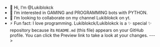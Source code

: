 - 👋 Hi, I’m @Lukiblokck
- 👀 I’m interested in GAMING and PROGRAMMING bots with PYTHON.
- 💞️ I’m looking to collaborate on my channel Lukiblokck on yt.
- ⚡ Fun fact: I love programming.
Lukiblokck/Lukiblokck is a ✨ special ✨ repository because its `README.md` (this file) appears on your GitHub profile.
You can click the Preview link to take a look at your changes.
--->
